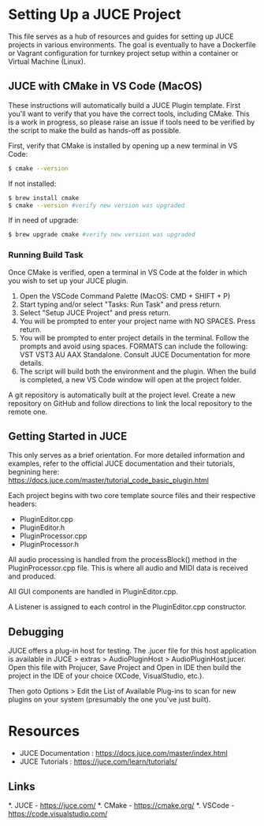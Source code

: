 # Setting Up a JUCE Project

This file serves as a hub of resources and guides for setting up JUCE projects in various environments. The goal is eventually to have a Dockerfile or Vagrant configuration for turnkey project setup within a container or Virtual Machine (Linux). 


## JUCE with CMake in VS Code (MacOS)
These instructions will automatically build a JUCE Plugin template. First you'll want to verify that you have the correct tools, including CMake. This is a work in progress, so please raise an issue if tools need to be verified by the script to make the build as hands-off as possible. 

First, verify that CMake is installed by opening up a new terminal in VS Code:
```bash
$ cmake --version
```

If not installed:
```bash
$ brew install cmake
$ cmake --version #verify new version was upgraded
```

If in need of upgrade:
```bash
$ brew upgrade cmake #verify new version was upgraded
```

### Running Build Task
Once CMake is verified, open a terminal in VS Code at the folder in which you wish to set up your JUCE plugin. 

1. Open the VSCode Command Palette (MacOS: CMD + SHIFT + P)
2. Start typing and/or select "Tasks: Run Task" and press return.
3. Select "Setup JUCE Project" and press return.
4. You will be prompted to enter your project name with NO SPACES. Press return. 
5. You will be prompted to enter project details in the terminal. Follow the prompts and avoid using spaces. FORMATS can include the following: VST VST3 AU AAX Standalone. Consult JUCE Documentation for more details. 
6. The script will build both the environment and the plugin. When the build is completed, a new VS Code window will open at the project folder. 

A git repository is automatically built at the project level. Create a new repository on GitHub and follow directions to link the local repository to the remote one. 



## Getting Started in JUCE

This only serves as a brief orientation. For more detailed information and examples, refer to the official JUCE documentation and their tutorials, begnining here: https://docs.juce.com/master/tutorial_code_basic_plugin.html

Each project begins with two core template source files and their respective headers:
* PluginEditor.cpp
* PluginEditor.h
* PluginProcessor.cpp
* PluginProcessor.h

All audio processing is handled from the processBlock() method in the PluginProcessor.cpp file. This is where all audio and MIDI data is received and produced. 

All GUI components are handled in PluginEditor.cpp.

A Listener is assigned to each control in the PluginEditor.cpp constructor.



## Debugging

JUCE offers a plug-in host for testing. The .jucer file for this host application is available in JUCE > extras > AudioPluginHost > AudioPluginHost.jucer. Open this file with Projucer, Save Project and Open in IDE then build the project in the IDE of your choice (XCode, VisualStudio, etc.).

Then goto Options > Edit the List of Available Plug-ins to scan for new plugins on your system (presumably the one you've just built). 



# Resources
* JUCE Documentation : https://docs.juce.com/master/index.html
* JUCE Tutorials : https://juce.com/learn/tutorials/

## Links
*. JUCE - https://juce.com/
*. CMake - https://cmake.org/
*. VSCode - https://code.visualstudio.com/

